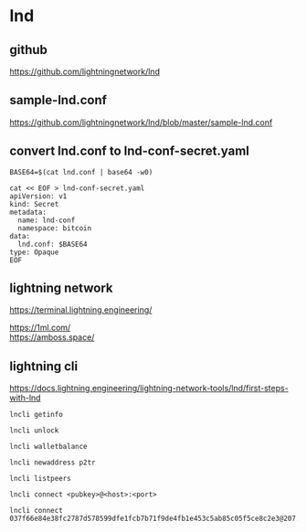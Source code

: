 # lnd

## github
https://github.com/lightningnetwork/lnd  

## sample-lnd.conf
https://github.com/lightningnetwork/lnd/blob/master/sample-lnd.conf  

## convert lnd.conf to lnd-conf-secret.yaml
```
BASE64=$(cat lnd.conf | base64 -w0)

cat << EOF > lnd-conf-secret.yaml
apiVersion: v1
kind: Secret
metadata:
  name: lnd-conf
  namespace: bitcoin
data:
  lnd.conf: $BASE64
type: Opaque
EOF
```

## lightning network
https://terminal.lightning.engineering/  

https://1ml.com/  
https://amboss.space/  

## lightning cli
https://docs.lightning.engineering/lightning-network-tools/lnd/first-steps-with-lnd  

```
lncli getinfo

lncli unlock

lncli walletbalance

lncli newaddress p2tr

lncli listpeers

lncli connect <pubkey>@<host>:<port>

lncli connect 037f66e84e38fc2787d578599dfe1fcb7b71f9de4fb1e453c5ab85c05f5ce8c2e3@207.154.241.207:9735
```
